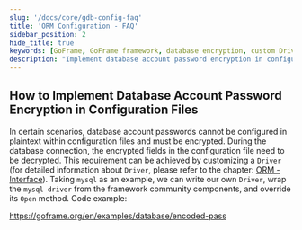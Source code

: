 ```yaml
---
slug: '/docs/core/gdb-config-faq'
title: 'ORM Configuration - FAQ'
sidebar_position: 2
hide_title: true
keywords: [GoFrame, GoFrame framework, database encryption, custom Driver, mysql, password decryption, configuration file encryption, ORM interface development, database account protection, database connection]
description: "Implement database account password encryption in configuration files within the GoFrame framework to prevent the leakage of sensitive information. Users can decrypt the encrypted fields when connecting to the database by customizing a Driver. Using mysql as an example, the code examples demonstrate how to wrap the mysql driver and override its Open method to ensure the security and flexibility of database connections."
---
```


## How to Implement Database Account Password Encryption in Configuration Files

In certain scenarios, database account passwords cannot be configured in plaintext within configuration files and must be encrypted. During the database connection, the encrypted fields in the configuration file need to be decrypted. This requirement can be achieved by customizing a `Driver` (for detailed information about `Driver`, please refer to the chapter: [ORM - Interface](../ORM接口开发/ORM接口开发.md)). Taking `mysql` as an example, we can write our own `Driver`, wrap the `mysql driver` from the framework community components, and override its `Open` method. Code example:

https://goframe.org/en/examples/database/encoded-pass